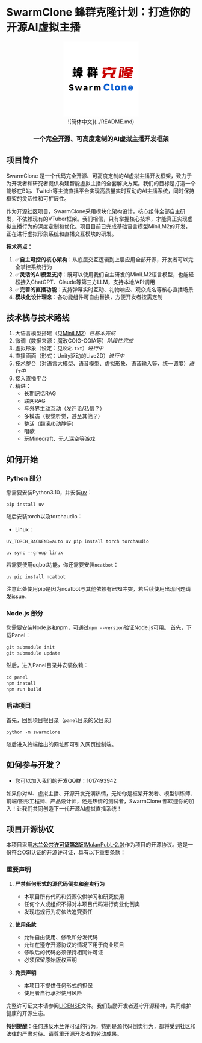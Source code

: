 # SwarmClone 蜂群克隆计划：打造你的开源AI虚拟主播

<div align="center">
<img src="docs/assets/logo.png" width="200" height="200" />
<br>
    ![简体中文](../README.md)
<h3>一个完全开源、可高度定制的AI虚拟主播开发框架</h3>
</div>



## 项目简介

SwarmClone 是一个代码完全开源、可高度定制的AI虚拟主播开发框架，致力于为开发者和研究者提供构建智能虚拟主播的全套解决方案。我们的目标是打造一个能够在B站、Twitch等主流直播平台实现高质量实时互动的AI主播系统，同时保持框架的灵活性和可扩展性。

作为开源社区项目，SwarmClone采用模块化架构设计，核心组件全部自主研发，不依赖现有的VTuber框架。我们相信，只有掌握核心技术，才能真正实现虚拟主播行为的深度定制和优化。项目目前已完成基础语言模型MiniLM2的开发，正在进行虚拟形象系统和直播交互模块的研发。

**技术亮点：**

1. ✅**自主可控的核心架构**：从底层交互逻辑到上层应用全部开源，开发者可以完全掌控系统行为
2. ✅**灵活的AI模型支持**：既可以使用我们自主研发的MiniLM2语言模型，也能轻松接入ChatGPT、Claude等第三方LLM，支持本地/API调用
3. ✅**完善的直播功能**：支持弹幕实时互动、礼物响应、观众点名等核心直播场景
4. **模块化设计理念**：各功能组件可自由替换，方便开发者按需定制

## 技术栈与技术路线

1) 大语言模型搭建（见[MiniLM2](https://github.com/swarmclone/MiniLM2)）*已基本完成*
2) 微调（数据来源：魔改COIG-CQIA等）*阶段性完成*
3) 虚拟形象（设定：见`设定.txt`）*进行中*
4) 直播画面（形式：Unity驱动的Live2D）*进行中*
5) 技术整合（对语言大模型、语音模型、虚拟形象、语音输入等，统一调度）*进行中*
6) 接入直播平台
7) 精进：
   - 长期记忆RAG
   - 联网RAG
   - 与外界主动互动（发评论/私信？）
   - 多模态（视觉听觉，甚至其他？）
   - 整活（翻滚/b动静等）
   - 唱歌
   - 玩Minecraft、无人深空等游戏


## 如何开始

### Python 部分

您需要安装Python3.10，并安装[uv](https://docs.astral.sh/uv/)：

```console
pip install uv
```

随后安装torch以及torchaudio：

- Linux：

```console
UV_TORCH_BACKEND=auto uv pip install torch torchaudio
```

```console
uv sync --group linux
```

若需要使用qqbot功能，你还需要安装`ncatbot`：

```console
uv pip install ncatbot
```

注意此处使用pip是因为ncatbot与其他依赖有已知冲突，若后续使用出现问题请发issue。

### Node.js 部分

您需要安装Node.js和npm，可通过`npm --version`验证Node.js可用。
首先，下载Panel：

```console
git submodule init
git submodule update
```

然后，进入Panel目录并安装依赖：

```console
cd panel
npm install
npm run build
```

### 启动项目

首先，回到项目根目录（`panel`目录的父目录）

```console
python -m swarmclone
```

随后进入终端给出的网址即可引入网页控制端。

## 如何参与开发？

- 您可以加入我们的开发QQ群：1017493942

如果你对AI、虚拟主播、开源开发充满热情，无论你是框架开发者、模型训练师、前端/图形工程师、产品设计师，还是热情的测试者，SwarmClone 都欢迎你的加入！让我们共同创造下一代开源AI虚拟直播系统！

## 项目开源协议

本项目采用[**木兰公共许可证第2版**(MulanPubL-2.0)](https://license.coscl.org.cn/MulanPubL-2.0)作为项目的开源协议。这是一份符合OSI认证的开源许可证，具有以下重要条款：

### 重要声明

1. **严禁任何形式的源代码倒卖和盗卖行为**
   - 本项目所有代码和资源仅供学习和研究使用
   - 任何个人或组织不得对本项目代码进行商业化倒卖
   - 发现违规行为将依法追究责任

2. **使用条款**
   - 允许自由使用、修改和分发代码
   - 允许在遵守开源协议的情况下用于商业项目
   - 修改后的代码必须保持相同许可证
   - 必须保留原始版权声明

3. **免责声明**
   - 本项目不提供任何形式的担保
   - 使用者自行承担使用风险

完整许可证文本请参阅[LICENSE](/LICENSE)文件。我们鼓励开发者遵守开源精神，共同维护健康的开源生态。

**特别提醒**：任何违反木兰许可证的行为，特别是源代码倒卖行为，都将受到社区和法律的严肃对待。请尊重开源开发者的劳动成果。